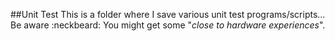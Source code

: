 ##Unit Test
This is a folder where I save various unit test programs/scripts...
Be aware :neckbeard: You might get some "*close to hardware experiences*".
